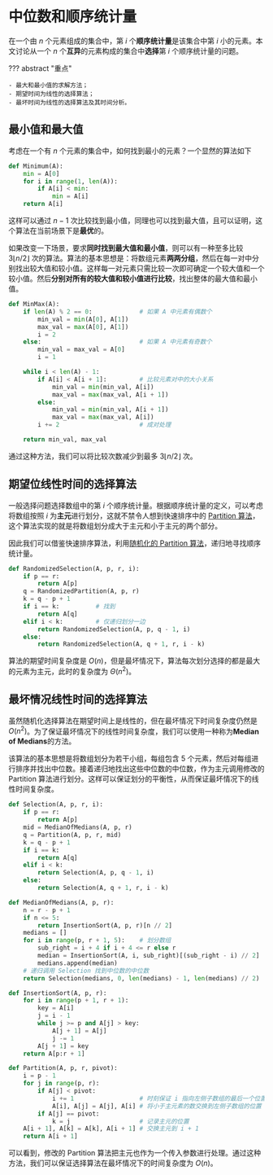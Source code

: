 # 中位数和顺序统计量

在一个由 $n$ 个元素组成的集合中，第 $i$ 个**顺序统计量**是该集合中第 $i$ 小的元素。本文讨论从一个 $n$ 个**互异**的元素构成的集合中**选择**第 $i$ 个顺序统计量的问题。

??? abstract "重点"
    
    - 最大和最小值的求解方法；
    - 期望时间为线性的选择算法；
    - 最坏时间为线性的选择算法及其时间分析。

## 最小值和最大值

考虑在一个有 $n$ 个元素的集合中，如何找到最小的元素？一个显然的算法如下

```python linenums="1" title="线性查找最小自值"
def Minimum(A):
    min = A[0]
    for i in range(1, len(A)):
        if A[i] < min:
            min = A[i]
    return A[i]
```

这样可以通过 $n - 1$ 次比较找到最小值，同理也可以找到最大值，且可以证明，这个算法在当前场景下是**最优**的。

如果改变一下场景，要求**同时找到最大值和最小值**，则可以有一种至多比较 $3 \lfloor n/2 \rfloor$ 次的算法。算法的基本思想是：将数组元素**两两分组**，然后在每一对中分别找出较大值和较小值。这样每一对元素只需比较一次即可确定一个较大值和一个较小值。然后**分别对所有的较大值和较小值进行比较**，找出整体的最大值和最小值。

```python linenums="1" title="同时查找最大值和最小值"
def MinMax(A):
    if len(A) % 2 == 0:             # 如果 A 中元素有偶数个
        min_val = min(A[0], A[1])
        max_val = max(A[0], A[1])
        i = 2
    else:                           # 如果 A 中元素有奇数个
        min_val = max_val = A[0]
        i = 1

    while i < len(A) - 1:
        if A[i] < A[i + 1]:         # 比较元素对中的大小关系
            min_val = min(min_val, A[i])
            max_val = max(max_val, A[i + 1])
        else:
            min_val = min(min_val, A[i + 1])
            max_val = max(max_val, A[i])
        i += 2                      # 成对处理

    return min_val, max_val
```

通过这种方法，我们可以将比较次数减少到最多 $3 \lfloor n/2 \rfloor$ 次。

## 期望位线性时间的选择算法

一般选择问题选择数组中的第 $i$ 个顺序统计量。根据顺序统计量的定义，可以考虑将数组按照 $i$ 为**主元**进行划分，这就不禁令人想到快速排序中的 [Partition 算法](./QuickSort.md/#_3)，这个算法实现的就是将数组划分成大于主元和小于主元的两个部分。

因此我们可以借鉴快速排序算法，利用[随机化的 Partition 算法](./QuickSort.md/#_8)，递归地寻找顺序统计量。

```python title="选择算法" linenums="1"
def RandomizedSelection(A, p, r, i):
    if p == r:
        return A[p]
    q = RandomizedPartition(A, p, r)
    k = q - p + 1
    if i == k:          # 找到
        return A[q]
    elif i < k:         # 仅递归划分一边
        return RandomizedSelection(A, p, q - 1, i)
    else:
        return RandomizedSelection(A, q + 1, r, i - k)
```

算法的期望时间复杂度是 $O(n)$，但是最坏情况下，算法每次划分选择的都是最大的元素为主元，此时的复杂度为 $\Theta(n^2)$。

## 最坏情况线性时间的选择算法

虽然随机化选择算法在期望时间上是线性的，但在最坏情况下时间复杂度仍然是 $O(n^2)$。为了保证最坏情况下的线性时间复杂度，我们可以使用一种称为**Median of Medians**的方法。

该算法的基本思想是将数组划分为若干小组，每组包含 5 个元素，然后对每组进行排序并找出中位数。接着递归地找出这些中位数的中位数，作为主元调用修改的 Partition 算法进行划分。这样可以保证划分的平衡性，从而保证最坏情况下的线性时间复杂度。

```python title="最坏情况线性时间选择算法" linenums="1"
def Selection(A, p, r, i):
    if p == r:
        return A[p]
    mid = MedianOfMedians(A, p, r)
    q = Partition(A, p, r, mid)
    k = q - p + 1
    if i == k:
        return A[q]
    elif i < k:
        return Selection(A, p, q - 1, i)
    else:
        return Selection(A, q + 1, r, i - k)

def MedianOfMedians(A, p, r):
    n = r - p + 1
    if n <= 5:
        return InsertionSort(A, p, r)[n // 2]
    medians = []
    for i in range(p, r + 1, 5):    # 划分数组
        sub_right = i + 4 if i + 4 <= r else r
        median = InsertionSort(A, i, sub_right)[(sub_right - i) // 2]
        medians.append(median)
    # 递归调用 Selection 找到中位数的中位数
    return Selection(medians, 0, len(medians) - 1, len(medians) // 2)

def InsertionSort(A, p, r):
    for i in range(p + 1, r + 1):
        key = A[i]
        j = i - 1
        while j >= p and A[j] > key:
            A[j + 1] = A[j]
            j -= 1
        A[j + 1] = key
    return A[p:r + 1]

def Partition(A, p, r, pivot):
    i = p - 1
    for j in range(p, r):
        if A[j] < pivot:
            i += 1                  # 时刻保证 i 指向左侧子数组的最后一个位置
            A[i], A[j] = A[j], A[i] # 将小于主元素的数交换到左侧子数组的位置
        if A[j] == pivot:
            k = j                   # 记录主元的位置
    A[i + 1], A[k] = A[k], A[i + 1] # 交换主元到 i + 1
    return A[i + 1]
```

可以看到，修改的 Partition 算法把主元也作为一个传入参数进行处理。通过这种方法，我们可以保证选择算法在最坏情况下的时间复杂度为 $O(n)$。
